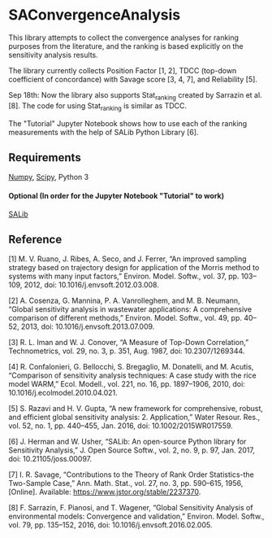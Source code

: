 # SAConvergenceAnalysis
This library attempts to collect the convergence analyses for ranking purposes from the literature, and the ranking is based explicitly on the sensitivity analysis results.

The library currently collects Position Factor [1, 2], TDCC (top-down coefficient of concordance) with Savage score [3, 4, 7], and Reliability [5].

Sep 18th: Now the library also supports Stat<sub>ranking</sub> created by Sarrazin et al. [8]. The code for using Stat<sub>ranking</sub> is similar as TDCC.

The "Tutorial" Jupyter Notebook shows how to use each of the ranking measurements with the help of SALib Python Library [6].
## Requirements
[Numpy](https://numpy.org/), [Scipy](https://www.scipy.org/), Python 3
#### Optional (In order for the Jupyter Notebook "Tutorial" to work)
[SALib](https://github.com/SALib/SALib)

## Reference
[1]	M. V. Ruano, J. Ribes, A. Seco, and J. Ferrer, “An improved sampling strategy based on trajectory design for application of the Morris method to systems with many input factors,” Environ. Model. Softw., vol. 37, pp. 103–109, 2012, doi: 10.1016/j.envsoft.2012.03.008.

[2]	A. Cosenza, G. Mannina, P. A. Vanrolleghem, and M. B. Neumann, “Global sensitivity analysis in wastewater applications: A comprehensive comparison of different methods,” Environ. Model. Softw., vol. 49, pp. 40–52, 2013, doi: 10.1016/j.envsoft.2013.07.009.

[3]	R. L. Iman and W. J. Conover, “A Measure of Top-Down Correlation,” Technometrics, vol. 29, no. 3, p. 351, Aug. 1987, doi: 10.2307/1269344.

[4]	R. Confalonieri, G. Bellocchi, S. Bregaglio, M. Donatelli, and M. Acutis, “Comparison of sensitivity analysis techniques: A case study with the rice model WARM,” Ecol. Modell., vol. 221, no. 16, pp. 1897–1906, 2010, doi: 10.1016/j.ecolmodel.2010.04.021.

[5]	S. Razavi and H. V. Gupta, “A new framework for comprehensive, robust, and efficient global sensitivity analysis: 2. Application,” Water Resour. Res., vol. 52, no. 1, pp. 440–455, Jan. 2016, doi: 10.1002/2015WR017559.

[6]	J. Herman and W. Usher, “SALib: An open-source Python library for Sensitivity Analysis,” J. Open Source Softw., vol. 2, no. 9, p. 97, Jan. 2017, doi: 10.21105/joss.00097.

[7]	I. R. Savage, “Contributions to the Theory of Rank Order Statistics-the Two-Sample Case,” Ann. Math. Stat., vol. 27, no. 3, pp. 590–615, 1956, [Online]. Available: https://www.jstor.org/stable/2237370.

[8] F. Sarrazin, F. Pianosi, and T. Wagener, “Global Sensitivity Analysis of environmental models: Convergence and validation,” Environ. Model. Softw., vol. 79, pp. 135–152, 2016, doi: 10.1016/j.envsoft.2016.02.005.
